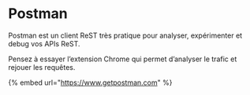 # Postman

Postman est un client ReST très pratique pour analyser, expérimenter et debug vos APIs ReST.

Pensez à essayer l’extension Chrome qui permet d’analyser le trafic et rejouer les requêtes.

{% embed url="https://www.getpostman.com" %}



